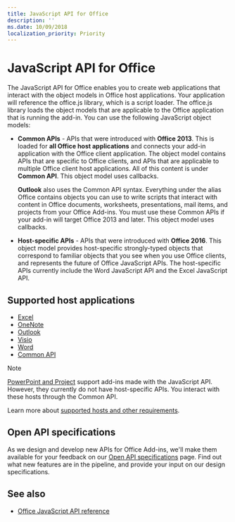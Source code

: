 ```yaml
---
title: JavaScript API for Office
description: ''
ms.date: 10/09/2018
localization_priority: Priority
---
```


# JavaScript API for Office

The JavaScript API for Office enables you to create web applications that interact with the object models in Office host applications. Your application will reference the office.js library, which is a script loader. The office.js library loads the object models that are applicable to the Office application that is running the add-in. You can use the following JavaScript object models:

- **Common APIs** - APIs that were introduced with **Office 2013**. This is loaded for **all Office host applications** and connects your add-in application with the Office client application. The object model contains APIs that are specific to Office clients, and APIs that are applicable to multiple Office client host applications. All of this content is under **Common API**. This object model uses callbacks. 

  **Outlook** also uses the Common API syntax. Everything under the alias Office contains objects you can use to write scripts that interact with content in Office documents, worksheets, presentations, mail items, and projects from your Office Add-ins. You must use these Common APIs if your add-in will target Office 2013 and later. This object model uses callbacks.

- **Host-specific APIs** - APIs that were introduced with **Office 2016**. This object model provides host-specific strongly-typed objects that correspond to familiar objects that you see when you use Office clients, and represents the future of Office JavaScript APIs. The host-specific APIs currently include the Word JavaScript API and the Excel JavaScript API.

## Supported host applications

- [Excel](overview/excel-add-ins-reference-overview.md)
- [OneNote](overview/onenote-add-ins-javascript-reference.md)
- [Outlook](requirement-sets/outlook-api-requirement-sets.md)
- [Visio](overview/visio-javascript-reference-overview.md)
- [Word](overview/word-add-ins-reference-overview.md)
- [Common API](requirement-sets/office-add-in-requirement-sets.md)

> [!NOTE] 
> [PowerPoint and Project](requirement-sets/powerpoint-and-project-note.md) support add-ins made with the JavaScript API. However, they currently do not have host-specific APIs. You interact with these hosts through the Common API.

Learn more about [supported hosts and other requirements](../concepts/requirements-for-running-office-add-ins.md).

## Open API specifications

As we design and develop new APIs for Office Add-ins, we'll make them available for your feedback on our [Open API specifications](openspec.md) page. Find out what new features are in the pipeline, and provide your input on our design specifications.

## See also

- [Office JavaScript API reference](https://docs.microsoft.com/javascript/api/overview/office)
